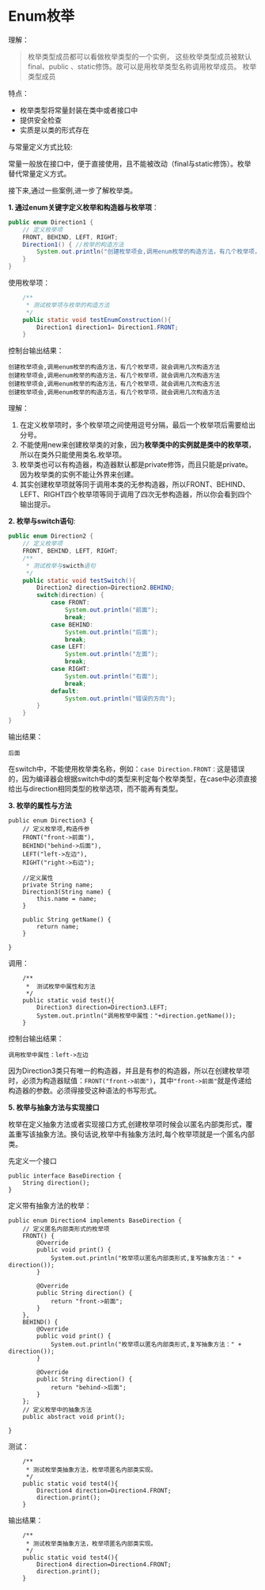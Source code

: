 #  **Enum枚举**

理解：
> 枚举类型成员都可以看做枚举类型的一个实例， 这些枚举类型成员被默认final、public 、static修饰。故可以是用枚举类型名称调用枚举成员。
枚举类型成员

特点：

- 枚举类型将常量封装在类中或者接口中
- 提供安全检查
- 实质是以类的形式存在

与常量定义方式比较:

常量一般放在接口中，便于直接使用，且不能被改动（final与static修饰）。枚举替代常量定义方式。

接下来,通过一些案例,进一步了解枚举类。


**1. 通过enum关键字定义枚举和构造器与枚举项**：
```Java
public enum Direction1 {
    // 定义枚举项
    FRONT, BEHIND, LEFT, RIGHT;
    Direction1() { //枚举的构造方法
        System.out.println("创建枚举项会,调用enum枚举的构造方法，有几个枚举项，就会调用几次构造方法");
    }
}
```
使用枚举项：
```Java
    /**
     * 测试枚举项与枚举的构造方法
     */
    public static void testEnumConstruction(){
        Direction1 direction1= Direction1.FRONT;
    }
```
控制台输出结果：
```
创建枚举项会,调用enum枚举的构造方法，有几个枚举项，就会调用几次构造方法
创建枚举项会,调用enum枚举的构造方法，有几个枚举项，就会调用几次构造方法
创建枚举项会,调用enum枚举的构造方法，有几个枚举项，就会调用几次构造方法
创建枚举项会,调用enum枚举的构造方法，有几个枚举项，就会调用几次构造方法
```
理解：

1. 在定义枚举项时，多个枚举项之间使用逗号分隔，最后一个枚举项后需要给出分号。
2. 不能使用new来创建枚举类的对象，因为**枚举类中的实例就是类中的枚举项**，所以在类外只能使用类名.枚举项。
3. 枚举类也可以有构造器，构造器默认都是private修饰，而且只能是private。因为枚举类的实例不能让外界来创建。
4. 其实创建枚举项就等同于调用本类的无参构造器，所以FRONT、BEHIND、LEFT、RIGHT四个枚举项等同于调用了四次无参构造器，所以你会看到四个输出提示。

**2. 枚举与switch语句**:
```Java
public enum Direction2 {
    // 定义枚举项
    FRONT, BEHIND, LEFT, RIGHT;
    /**
     * 测试枚举与swicth语句
     */
    public static void testSwitch(){
        Direction2 direction=Direction2.BEHIND;
        switch(direction) {
            case FRONT:
                System.out.println("前面");
                break;
            case BEHIND:
                System.out.println("后面");
                break;
            case LEFT:
                System.out.println("左面");
                break;
            case RIGHT:
                System.out.println("右面");
                break;
            default:
                System.out.println("错误的方向");
        }
    }
}
```
输出结果：
```
后面
```
在switch中，不能使用枚举类名称，例如：`case Direction.FRONT：`这是错误的，因为编译器会根据switch中d的类型来判定每个枚举类型，在case中必须直接给出与direction相同类型的枚举选项，而不能再有类型。


**3. 枚举的属性与方法**

```
public enum Direction3 {
    // 定义枚举项,构造传参
    FRONT("front->前面"),
    BEHIND("behind->后面"),
    LEFT("left->左边"),
    RIGHT("right->右边");

    //定义属性
    private String name;
    Direction3(String name) {
        this.name = name;
    }

    public String getName() {
        return name;
    }

}
```
调用：
```
    /**
     *  测试枚举中属性和方法
     */
    public static void test(){
        Direction3 direction=Direction3.LEFT;
        System.out.println("调用枚举中属性："+direction.getName());
    }
```
控制台输出结果：
```
调用枚举中属性：left->左边
```
因为Direction3类只有唯一的构造器，并且是有参的构造器，所以在创建枚举项时，必须为构造器赋值：`FRONT("front->前面")`，其中`"front->前面"`就是传递给构造器的参数。必须得接受这种语法的书写形式。



**5. 枚举与抽象方法与实现接口**

枚举在定义抽象方法或者实现接口方式,创建枚举项时候会以匿名内部类形式，覆盖重写该抽象方法。换句话说,枚举中有抽象方法时,每个枚举项就是一个匿名内部类。

先定义一个接口
```
public interface BaseDirection {
    String direction();
}
```
定义带有抽象方法的枚举：
```
public enum Direction4 implements BaseDirection {
    // 定义匿名内部类形式的枚举项
    FRONT() {
        @Override
        public void print() {
            System.out.println("枚举项以匿名内部类形式,复写抽象方法：" + direction());
        }

        @Override
        public String direction() {
            return "front->前面";
        }
    },
    BEHIND() {
        @Override
        public void print() {
            System.out.println("枚举项以匿名内部类形式,复写抽象方法：" + direction());
        }

        @Override
        public String direction() {
            return "behind->后面";
        }
    };
    // 定义枚举中的抽象方法
    public abstract void print();
    
}
```
测试：
```
    /**
     * 测试枚举类抽象方法，枚举项匿名内部类实现。
     */
    public static void test4(){
        Direction4 direction=Direction4.FRONT;
        direction.print();
    }
```
输出结果：
```
    /**
     * 测试枚举类抽象方法，枚举项匿名内部类实现。
     */
    public static void test4(){
        Direction4 direction=Direction4.FRONT;
        direction.print();
    }
```